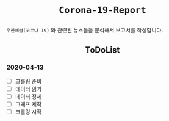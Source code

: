 # <p align=center>`Corona-19-Report`</p>
`우한폐렴(코로나 19)` 와 관련된 뉴스들을 분석해서 보고서를 작성합니다.


## <p align=center>ToDoList</p>

### 2020-04-13
- [ ] 크롤링 준비
- [ ] 데이터 읽기
- [ ] 데이터 정제
- [ ] 그래프 제작
- [ ] 크롤링 시작
